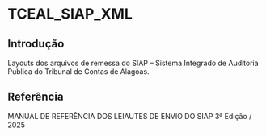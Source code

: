 # TCEAL_SIAP_XML


## Introdução

Layouts dos arquivos de remessa do SIAP – Sistema Integrado de Auditoria Publica do Tribunal de Contas de Alagoas.


## Referência

MANUAL DE REFERÊNCIA DOS LEIAUTES DE ENVIO DO SIAP 3ª Edição / 2025
